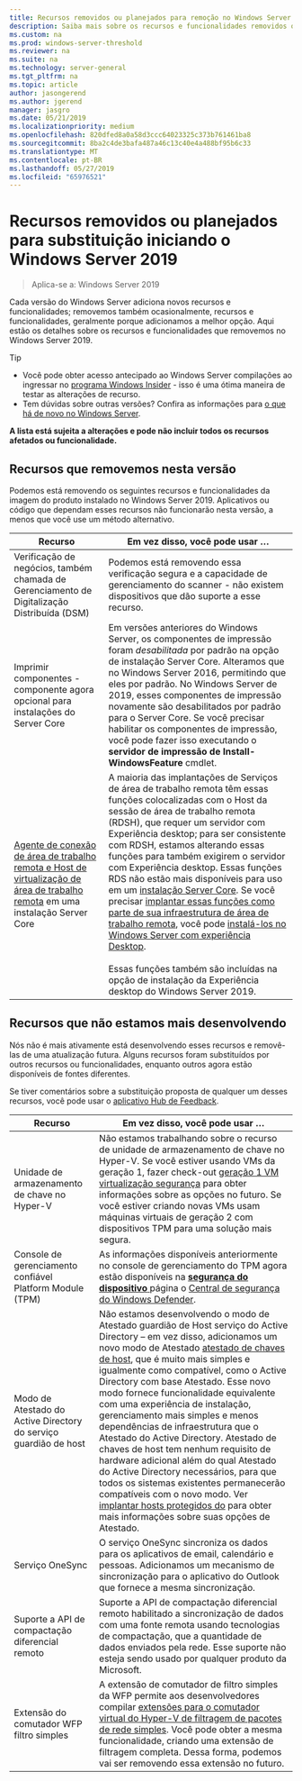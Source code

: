 ```yaml
---
title: Recursos removidos ou planejados para remoção no Windows Server 2019
description: Saiba mais sobre os recursos e funcionalidades removidos ou planejados para remoção, começando com o Windows Server 2019.
ms.custom: na
ms.prod: windows-server-threshold
ms.reviewer: na
ms.suite: na
ms.technology: server-general
ms.tgt_pltfrm: na
ms.topic: article
author: jasongerend
ms.author: jgerend
manager: jasgro
ms.date: 05/21/2019
ms.localizationpriority: medium
ms.openlocfilehash: 820dfed8a0a58d3ccc64023325c373b761461ba8
ms.sourcegitcommit: 8ba2c4de3bafa487a46c13c40e4a488bf95b6c33
ms.translationtype: MT
ms.contentlocale: pt-BR
ms.lasthandoff: 05/27/2019
ms.locfileid: "65976521"
---
```

# <a name="features-removed-or-planned-for-replacement-starting-windows-server-2019"></a>Recursos removidos ou planejados para substituição iniciando o Windows Server 2019

>Aplica-se a: Windows Server 2019

Cada versão do Windows Server adiciona novos recursos e funcionalidades; removemos também ocasionalmente, recursos e funcionalidades, geralmente porque adicionamos a melhor opção. Aqui estão os detalhes sobre os recursos e funcionalidades que removemos no Windows Server 2019.

> [!TIP]
> - Você pode obter acesso antecipado ao Windows Server compilações ao ingressar no [programa Windows Insider](https://insider.windows.com) - isso é uma ótima maneira de testar as alterações de recurso.
> - Tem dúvidas sobre outras versões? Confira as informações para [o que há de novo no Windows Server](../get-started/whats-new-in-windows-server.md).

**A lista está sujeita a alterações e pode não incluir todos os recursos afetados ou funcionalidade.** 

## <a name="features-we-removed-in-this-release"></a>Recursos que removemos nesta versão

Podemos está removendo os seguintes recursos e funcionalidades da imagem do produto instalado no Windows Server 2019. Aplicativos ou código que dependam esses recursos não funcionarão nesta versão, a menos que você use um método alternativo.

|Recurso    |Em vez disso, você pode usar …|
|-----------|--------------------
|Verificação de negócios, também chamada de Gerenciamento de Digitalização Distribuída (DSM)|Podemos está removendo essa verificação segura e a capacidade de gerenciamento do scanner - não existem dispositivos que dão suporte a esse recurso.|
|Imprimir componentes - componente agora opcional para instalações do Server Core|Em versões anteriores do Windows Server, os componentes de impressão foram *desabilitada* por padrão na opção de instalação Server Core. Alteramos que no Windows Server 2016, permitindo que eles por padrão. No Windows Server de 2019, esses componentes de impressão novamente são desabilitados por padrão para o Server Core. Se você precisar habilitar os componentes de impressão, você pode fazer isso executando o **servidor de impressão de Install-WindowsFeature** cmdlet.|
|[Agente de conexão de área de trabalho remota e Host de virtualização de área de trabalho remota](../remote/remote-desktop-services/desktop-hosting-service.md) em uma instalação Server Core|A maioria das implantações de Serviços de área de trabalho remota têm essas funções colocalizadas com o Host da sessão de área de trabalho remota (RDSH), que requer um servidor com Experiência desktop; para ser consistente com RDSH, estamos alterando essas funções para também exigirem o servidor com Experiência desktop. Essas funções RDS não estão mais disponíveis para uso em um [instalação Server Core](../administration/server-core/what-is-server-core.md). Se você precisar [implantar essas funções como parte de sua infraestrutura de área de trabalho remota](../remote/remote-desktop-services/rds-deploy-infrastructure.md), você pode [instalá-los no Windows Server com experiência Desktop](../get-started/getting-started-with-server-with-desktop-experience.md). <br/><br/>Essas funções também são incluídas na opção de instalação da Experiência desktop do Windows Server 2019. |

## <a name="features-were-no-longer-developing"></a>Recursos que não estamos mais desenvolvendo

Nós não é mais ativamente está desenvolvendo esses recursos e removê-las de uma atualização futura. Alguns recursos foram substituídos por outros recursos ou funcionalidades, enquanto outros agora estão disponíveis de fontes diferentes. 

Se tiver comentários sobre a substituição proposta de qualquer um desses recursos, você pode usar o [aplicativo Hub de Feedback](https://support.microsoft.com/help/4021566/windows-10-send-feedback-to-microsoft-with-feedback-hub-app). 

| Recurso   | Em vez disso, você pode usar … |
|-----------|---------------------|
| Unidade de armazenamento de chave no Hyper-V|Não estamos trabalhando sobre o recurso de unidade de armazenamento de chave no Hyper-V. Se você estiver usando VMs da geração 1, fazer check-out [geração 1 VM virtualização segurança](https://docs.microsoft.com/windows-server/virtualization/hyper-v/learn-more/generation-1-virtual-machine-security-settings-for-hyper-v) para obter informações sobre as opções no futuro. Se você estiver criando novas VMs usam máquinas virtuais de geração 2 com dispositivos TPM para uma solução mais segura. |
| Console de gerenciamento confiável Platform Module (TPM)|As informações disponíveis anteriormente no console de gerenciamento do TPM agora estão disponíveis na [ **segurança do dispositivo** ](https://docs.microsoft.com/windows/security/threat-protection/windows-defender-security-center/wdsc-device-security) página o [Central de segurança do Windows Defender](https://docs.microsoft.com/windows/security/threat-protection/windows-defender-security-center/windows-defender-security-center). |
| Modo de Atestado do Active Directory do serviço guardião de host|Não estamos desenvolvendo o modo de Atestado guardião de Host serviço do Active Directory – em vez disso, adicionamos um novo modo de Atestado [atestado de chaves de host](../security/guarded-fabric-shielded-vm/guarded-fabric-create-host-key.md), que é muito mais simples e igualmente como compatível, como o Active Directory com base Atestado.  Esse novo modo fornece funcionalidade equivalente com uma experiência de instalação, gerenciamento mais simples e menos dependências de infraestrutura que o Atestado do Active Directory. Atestado de chaves de host tem nenhum requisito de hardware adicional além do qual Atestado do Active Directory necessários, para que todos os sistemas existentes permanecerão compatíveis com o novo modo. Ver [implantar hosts protegidos do](../security/guarded-fabric-shielded-vm/guarded-fabric-configure-hgs-with-authorized-hyper-v-hosts.md) para obter mais informações sobre suas opções de Atestado. |
| Serviço OneSync|O serviço OneSync sincroniza os dados para os aplicativos de email, calendário e pessoas. Adicionamos um mecanismo de sincronização para o aplicativo do Outlook que fornece a mesma sincronização. |
| Suporte a API de compactação diferencial remoto|Suporte a API de compactação diferencial remoto habilitado a sincronização de dados com uma fonte remota usando tecnologias de compactação, que a quantidade de dados enviados pela rede. Esse suporte não esteja sendo usado por qualquer produto da Microsoft. |
| Extensão do comutador WFP filtro simples|A extensão de comutador de filtro simples da WFP permite aos desenvolvedores compilar [extensões para o comutador virtual do Hyper-V de filtragem de pacotes de rede simples](https://docs.microsoft.com/en-us/windows-hardware/drivers/network/using-virtual-switch-filtering). Você pode obter a mesma funcionalidade, criando uma extensão de filtragem completa. Dessa forma, podemos vai ser removendo essa extensão no futuro. |